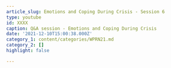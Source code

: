 ```yaml
---
article_slug: Emotions and Coping During Crisis - Session 6
type: youtube
id: XXXX
caption: Q&A session - Emotions and Coping During Crisis
date: '2021-12-10T15:00:38.000Z'
category_1: content/categories/WPRN21.md
category_2: []
highlight: false

---
```

